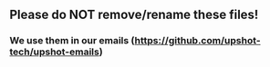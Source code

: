 ## Please do NOT remove/rename these files!
### We use them in our emails (https://github.com/upshot-tech/upshot-emails)